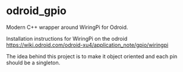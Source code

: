 # odroid_gpio
Modern C++ wrapper around WiringPi for Odroid. 

Installation instructions for WiringPi on the odroid
https://wiki.odroid.com/odroid-xu4/application_note/gpio/wiringpi

The idea behind this project is to make it object oriented and each pin should be a singleton. 

